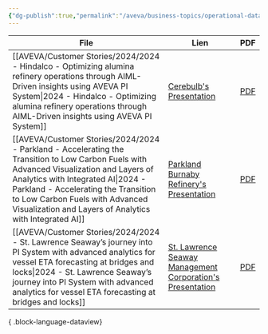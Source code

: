 ```yaml
---
{"dg-publish":true,"permalink":"/aveva/business-topics/operational-data-journey/","dgPassFrontmatter":true}
---
```



| File                                                                                                                                                                                                                                                                                                                  | Lien                                                                                                                                                                                                                                        | PDF                                                                                                                                                                                                                                                                            |
| --------------------------------------------------------------------------------------------------------------------------------------------------------------------------------------------------------------------------------------------------------------------------------------------------------------------- | ------------------------------------------------------------------------------------------------------------------------------------------------------------------------------------------------------------------------------------------- | ------------------------------------------------------------------------------------------------------------------------------------------------------------------------------------------------------------------------------------------------------------------------------ |
| [[AVEVA/Customer Stories/2024/2024 - Hindalco - Optimizing alumina refinery operations through AIML-Driven insights using AVEVA PI System\|2024 - Hindalco - Optimizing alumina refinery operations through AIML-Driven insights using AVEVA PI System]]                                                           | [Cerebulb's Presentation](https://www.aveva.com/en/perspectives/presentations/2024/hindalco---optimizing-alumina-refinery-operations-through-ai-ml-driven-insights-using-aveva-pi-system/)                                                  | [PDF](https://cdn.mediavalet.com/eunl/content/pHD-5QigMUCRBaDqE2GsSg/8N-3gO_o9k2T5XzfFZ22DA/Original/Hindalco%3A%20%20Optimizing%20alumina%20refinery%20operations%20through%20AI%2FML-Driven%20insights%20using%20AVEVA%20PI%20System.pdf)                                    |
| [[AVEVA/Customer Stories/2024/2024 - Parkland - Accelerating the Transition to Low Carbon Fuels with Advanced Visualization and Layers of Analytics with Integrated AI\|2024 - Parkland - Accelerating the Transition to Low Carbon Fuels with Advanced Visualization and Layers of Analytics with Integrated AI]] | [Parkland Burnaby Refinery's Presentation](https://www.aveva.com/en/perspectives/presentations/2024/parkland--accelerating-the-transition-to-low-carbon-fuels-with-advanced-visualization-and-layers-of-analytics-with-integrated-ai/)      | [PDF](https://cdn.mediavalet.com/eunl/content/mjlMRFLwLEiltquXdIG4jA/mkPyM8QC7ku82tTaTffGzg/Original/Parkland%3A%20Accelerating%20the%20Transition%20to%20Low%20Carbon%20Fuels%20with%20Advanced%20Visualization%20and%20Layers%20of%20Analytics%20with%20Integrated%20AI.pdf) |
| [[AVEVA/Customer Stories/2024/2024 - St. Lawrence Seaway’s journey into PI System with advanced analytics for vessel ETA forecasting at bridges and locks\|2024 - St. Lawrence Seaway’s journey into PI System with advanced analytics for vessel ETA forecasting at bridges and locks]]                           | [St. Lawrence Seaway Management Corporation's Presentation](https://www.aveva.com/en/perspectives/presentations/2024/st--lawrence-seaway-s-journey-into-pi-system-with-advanced-analytics-for-vessel-eta-forecasting-at-bridges-and-locks/) | [PDF](https://cdn.mediavalet.com/eunl/content/N4EPbjtbyUu7Rc8_U8GNuw/2rZ1UdVoGk6SvNcnAevJlA/Original/St.%20Lawrence%20Seaway%E2%80%99s%20journey%20into%20PI%20System%20with%20advanced%20analytics%20for%20vessel%20ETA%20forecasting%20at%20bridges%20and%20locks.pdf)       |

{ .block-language-dataview}